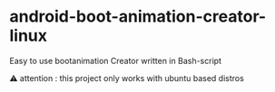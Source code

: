 # android-boot-animation-creator-linux
Easy to use bootanimation Creator written in Bash-script

⚠️ attention :   this project only works with ubuntu based distros
